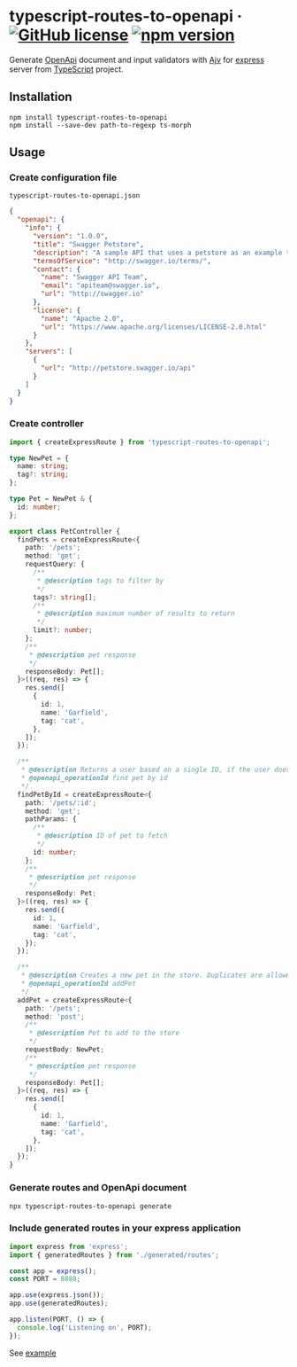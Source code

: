 # typescript-routes-to-openapi &middot; [![GitHub license](https://img.shields.io/badge/license-MIT-blue.svg)](https://github.com/bonukai/typescript-routes-to-openapi/blob/main/LICENSE) [![npm version](https://img.shields.io/npm/v/typescript-routes-to-openapi.svg?style=flat)](https://www.npmjs.com/package/typescript-routes-to-openapi)

Generate [OpenApi](https://swagger.io/specification/) document and input validators with [Ajv](ajv.js.org/) for [express](https://expressjs.com/) server from [TypeScript](https://www.typescriptlang.org/) project.

## Installation

```
npm install typescript-routes-to-openapi
npm install --save-dev path-to-regexp ts-morph
```

## Usage

### Create configuration file

`typescript-routes-to-openapi.json`

```json
{
  "openapi": {
    "info": {
      "version": "1.0.0",
      "title": "Swagger Petstore",
      "description": "A sample API that uses a petstore as an example to demonstrate features in the OpenAPI 3.0 specification",
      "termsOfService": "http://swagger.io/terms/",
      "contact": {
        "name": "Swagger API Team",
        "email": "apiteam@swagger.io",
        "url": "http://swagger.io"
      },
      "license": {
        "name": "Apache 2.0",
        "url": "https://www.apache.org/licenses/LICENSE-2.0.html"
      }
    },
    "servers": [
      {
        "url": "http://petstore.swagger.io/api"
      }
    ]
  }
}
```

### Create controller

```TypeScript
import { createExpressRoute } from 'typescript-routes-to-openapi';

type NewPet = {
  name: string;
  tag?: string;
};

type Pet = NewPet & {
  id: number;
};

export class PetController {
  findPets = createExpressRoute<{
    path: '/pets';
    method: 'get';
    requestQuery: {
      /**
       * @description tags to filter by
       */
      tags?: string[];
      /**
       * @description maximum number of results to return
       */
      limit?: number;
    };
    /**
     * @description pet response
     */
    responseBody: Pet[];
  }>((req, res) => {
    res.send([
      {
        id: 1,
        name: 'Garfield',
        tag: 'cat',
      },
    ]);
  });

  /**
   * @description Returns a user based on a single ID, if the user does not have access to the pet
   * @openapi_operationId find pet by id
   */
  findPetById = createExpressRoute<{
    path: '/pets/:id';
    method: 'get';
    pathParams: {
      /**
       * @description ID of pet to fetch
       */
      id: number;
    };
    /**
     * @description pet response
     */
    responseBody: Pet;
  }>((req, res) => {
    res.send({
      id: 1,
      name: 'Garfield',
      tag: 'cat',
    });
  });

  /**
   * @description Creates a new pet in the store. Duplicates are allowed
   * @openapi_operationId addPet
   */
  addPet = createExpressRoute<{
    path: '/pets';
    method: 'post';
    /**
     * @description Pet to add to the store
     */
    requestBody: NewPet;
    /**
     * @description pet response
     */
    responseBody: Pet[];
  }>((req, res) => {
    res.send([
      {
        id: 1,
        name: 'Garfield',
        tag: 'cat',
      },
    ]);
  });
}

```

### Generate routes and OpenApi document

```
npx typescript-routes-to-openapi generate
```

### Include generated routes in your express application

```TypeScript
import express from 'express';
import { generatedRoutes } from './generated/routes';

const app = express();
const PORT = 8888;

app.use(express.json());
app.use(generatedRoutes);

app.listen(PORT, () => {
  console.log('Listening on', PORT);
});

```


See [example](examples/petstore-express)
